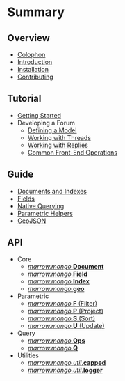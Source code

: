 # Summary

## Overview

* [Colophon](COLOPHON.md)
* [Introduction](README.md)
* [Installation](INSTALLATION.md)
* [Contributing](CONTRIBUTING.md)

## Tutorial

* [Getting Started](tutorial/getting-started.md)
* Developing a Forum
  * [Defining a Model](tutorial/forum/model.md)
  * [Working with Threads](tutorial/forum/thread.md)
  * [Working with Replies](tutorial/forum/reply.md)
  * [Common Front-End Operations](tutorial/forum/front-end.md)

## Guide

* [Documents and Indexes](guide/documents.md)
* [Fields](guide/fields.md)
* [Native Querying](guide/querying.md)
* [Parametric Helpers](guide/parametric.md)
* [GeoJSON](guide/geojson.md)

## API

* Core
  * [_marrow.mongo._**Document**](api/document.md)
  * [_marrow.mongo._**Field**](api/field.md)
  * [_marrow.mongo._**Index**](api/index.md)
  * [_marrow.mongo._**geo**](api/geo.md)
* Parametric
  * [_marrow.mongo._**F** (Filter)](api/parametric/filter.md)
  * [_marrow.mongo._**P** (Project)](api/parametric/project.md)
  * [_marrow.mongo._**S** (Sort)](api/parametric/sort.md)
  * [_marrow.mongo._**U** (Update)](api/parametric/update.md)
* Query
  * [_marrow.mongo._**Ops**](api/query/ops.md)
  * [_marrow.mongo._**Q**](api/query/query.md)
* Utilities
  * [_marrow.mongo.util._**capped**](api/util/capped.md)
  * [_marrow.mongo.util._**logger**](api/util/logger.md)